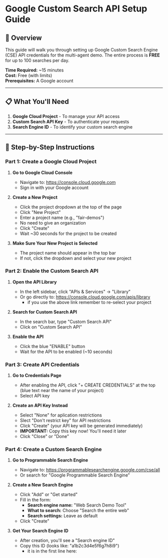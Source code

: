 # Google Custom Search API Setup Guide

## 🎯 Overview

This guide will walk you through setting up Google Custom Search Engine (CSE) API credentials for the multi-agent demo. The entire process is **FREE** for up to 100 searches per day.

**Time Required:** ~15 minutes  
**Cost:** Free (with limits)  
**Prerequisites:** A Google account

---

## 📋 What You'll Need

1. **Google Cloud Project** - To manage your API access
2. **Custom Search API Key** - To authenticate your requests
3. **Search Engine ID** - To identify your custom search engine

---

## 🚀 Step-by-Step Instructions

### Part 1: Create a Google Cloud Project

1. **Go to Google Cloud Console**
   - Navigate to: https://console.cloud.google.com
   - Sign in with your Google account

2. **Create a New Project**
   - Click the project dropdown at the top of the page
   - Click "New Project"
   - Enter a project name (e.g., "fair-demos")
   - No need to give an organization
   - Click "Create"
   - Wait ~30 seconds for the project to be created

3. **Make Sure Your New Project is Selected**
   - The project name should appear in the top bar
   - If not, click the dropdown and select your new project

### Part 2: Enable the Custom Search API

1. **Open the API Library**
   - In the left sidebar, click "APIs & Services" → "Library"
   - Or go directly to: https://console.cloud.google.com/apis/library
      - if you use the above link remember to re-select your project

2. **Search for Custom Search API**
   - In the search bar, type "Custom Search API"
   - Click on "Custom Search API"

3. **Enable the API**
   - Click the blue "ENABLE" button
   - Wait for the API to be enabled (~10 seconds)

### Part 3: Create API Credentials

1. **Go to Credentials Page**
   - After enabling the API, click "+ CREATE CREDENTIALS" at the top (blue text near the name of your project)
   - Select API key

2. **Create an API Key Instead**
   - Select "None" for aplication restrictions
   - Slect "Don't restrict key" for API restrictions
   - Click "Create" (your API key will be generated immediately)
   - **IMPORTANT:** Copy this key now! You'll need it later
   - Click "Close" or "Done"

### Part 4: Create a Custom Search Engine

1. **Go to Programmable Search Engine**
   - Navigate to: https://programmablesearchengine.google.com/cse/all
   - Or search for "Google Programmable Search Engine"

2. **Create a New Search Engine**
   - Click "Add" or "Get started"
   - Fill in the form:
     - **Search engine name:** "Web Search Demo Tool"
     - **What to search:** Choose "Search the entire web"
     - **Search settings:** Leave as default
   - Click "Create"

3. **Get Your Search Engine ID**
   - After creation, you'll see a "Search engine ID"
   - Copy this ID (looks like: "a1b2c3d4e5f6g7h8i9")
      - it is in the first line here: <script async src="https://cse.google.com/cse.js?cx=YOUR_ENGINE_ID">

### Part 5: Configure Your Environment

1. **Create a `.env` file** in your project directory:

```bash
# Create the file
touch .env
cp .env.example .env
```

2. **Add your credentials** to the `.env` file:

```env
# Google Custom Search API Configuration
OPENAI_API_KEY=sk-proj-xxxxxxxxxxxxxxxxxxxxxxxxxxxxx
ANTHROPIC_API_KEY=sk-ant-xxxxxxxxxxxxxxxxxxxxxxxxxxxxx

# Google CSE keys and settings
GOOGLE_CSE_SEARCH_API=AI-xxxxxxxxx
GOOGLE_CSE_SEARCH_ENGINE_ID=90-xxxxxxxxxxx
```

3. **Test Your Setup**
   - Run the demo: `python demo_multi_agent.py`
   - You should see sources coming from real websites
      - "source": "Google"

---

## 🎓 Understanding API Limits

### Free Tier Limits
- **100 searches per day** (resets at midnight Pacific Time)
- **10 results per search** maximum
- No credit card required

### What Counts as a Search?
- Each call to the search tool = 1 search
- Pagination (getting more results) = additional searches

### Monitoring Usage
- Check your usage at: https://console.cloud.google.com/apis/api/customsearch.googleapis.com/metrics
- Set up alerts if desired

---

## 🔍 Troubleshooting

### Common Issues and Solutions

**Issue: "API key not valid" error**
- Solution: Double-check your API key is copied correctly
- Ensure the Custom Search API is enabled in your project

**Issue: "Invalid search engine ID"**
- Solution: Verify you're using the Search Engine ID, not the name
- The ID should be alphanumeric (e.g., "a1b2c3d4e5f6g7h8i9")

**Issue: "Quota exceeded" error**
- Solution: You've hit the 100/day limit
- Wait until tomorrow or use mock mode for testing

**Issue: Demo still uses mock search**
- Solution: Ensure both environment variables are set
- Check for typos in variable names
- Restart your Python environment after changing `.env`

---

## 💡 Tips for Students

1. **Start with Mock Mode**: Test your multi-agent logic with mock data first
2. **Share API Keys Carefully**: Never commit `.env` files to git
3. **Monitor Usage**: 100 searches go quickly when debugging
4. **Use Caching**: The framework caches results to save API calls

---

## 📚 Additional Resources

- [Google Custom Search API Documentation](https://developers.google.com/custom-search/v1/overview)
- [Search Engine Configuration Options](https://support.google.com/programmable-search/answer/4513882)

---

## 🎉 Success Checklist

Before running the demo with real search:

- [ ] Created Google Cloud Project
- [ ] Enabled Custom Search API
- [ ] Created and copied API Key
- [ ] Created Custom Search Engine
- [ ] Copied Search Engine ID
- [ ] Created `.env` file with both values
- [ ] Tested the demo and saw "Real Google Search API detected"

---

*Last updated: Wed Sep 10 2025*